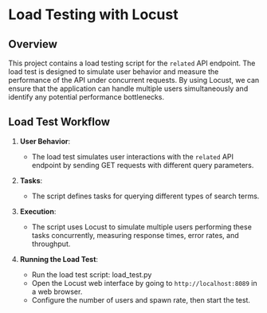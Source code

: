 # Load Testing with Locust

## Overview

This project contains a load testing script for the `related` API endpoint. The load test is designed to simulate user behavior and measure the performance of the API under concurrent requests. By using Locust, we can ensure that the application can handle multiple users simultaneously and identify any potential performance bottlenecks.

## Load Test Workflow

1. **User Behavior**:
   - The load test simulates user interactions with the `related` API endpoint by sending GET requests with different query parameters.

2. **Tasks**:
   - The script defines tasks for querying different types of search terms.

3. **Execution**:
   - The script uses Locust to simulate multiple users performing these tasks concurrently, measuring response times, error rates, and throughput.

4. **Running the Load Test**:
   - Run the load test script: load_test.py
   - Open the Locust web interface by going to `http://localhost:8089` in a web browser.
   - Configure the number of users and spawn rate, then start the test.


